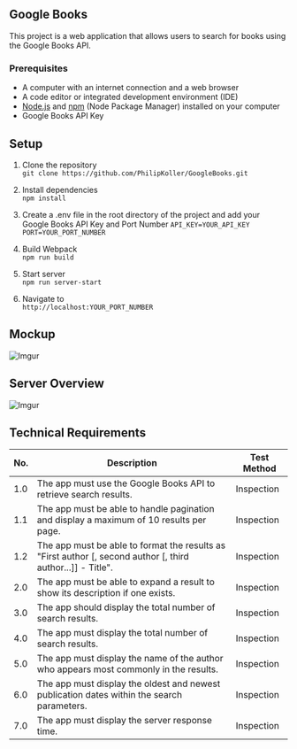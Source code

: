 ## Google Books

This project is a web application that allows users to search for books using the Google Books API.


### Prerequisites

- A computer with an internet connection and a web browser
- A code editor or integrated development environment (IDE)
- [Node.js](https://nodejs.org/) and [npm](https://www.npmjs.com/) (Node Package Manager) installed on your computer
- Google Books API Key

## Setup

1. Clone the repository  
```git clone https://github.com/PhilipKoller/GoogleBooks.git```  

1. Install dependencies  
```npm install```

3. Create a .env file in the root directory of the project and add your Google Books API Key and Port Number
```API_KEY=YOUR_API_KEY```  
```PORT=YOUR_PORT_NUMBER```

4. Build Webpack   
```npm run build```  

5. Start server    
```npm run server-start```  

6. Navigate to  
```http://localhost:YOUR_PORT_NUMBER```

## Mockup
![Imgur](https://i.imgur.com/ai7rxH9.png)
## Server Overview
![Imgur](https://i.imgur.com/y1csWzI.png)

## Technical Requirements

| No. | Description | Test Method |
|-----|-------------|-------------|
| 1.0 | The app must use the Google Books API to retrieve search results.| Inspection  |
| 1.1 | The app must be able to handle pagination and display a maximum of 10 results per page.| Inspection  |
| 1.2 | The app must be able to format the results as "First author [, second author [, third author...]] - Title". | Inspection  |
| 2.0 | The app must be able to expand a result to show its description if one exists. | Inspection  |
| 3.0 | The app should display the total number of search results. | Inspection  |
| 4.0 | The app must display the total number of search results. | Inspection  |
| 5.0 | The app must display the name of the author who appears most commonly in the results. | Inspection  |
| 6.0 | The app must display the oldest and newest publication dates within the search parameters. | Inspection  |
| 7.0 | The app must display the server response time. | Inspection  |
